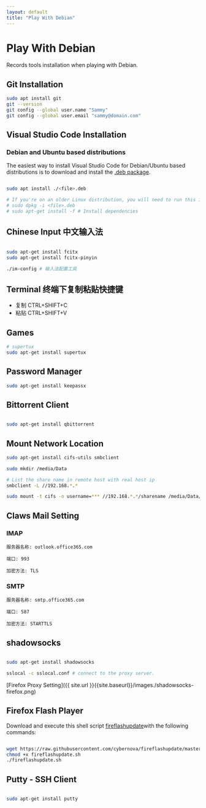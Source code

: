 ```yaml
---
layout: default
title: "Play With Debian"
---
```


# Play With Debian

Records tools installation when playing with Debian.

## Git Installation

```sh
sudo apt install git
git --version
git config --global user.name "Sammy"
git config --global user.email "sammy@domain.com"


```

## Visual Studio Code Installation

### Debian and Ubuntu based distributions

The easiest way to install Visual Studio Code for Debian/Ubuntu based distributions is to download and install the [.deb package](https://code.visualstudio.com/).

```sh

sudo apt install ./<file>.deb

# If you're on an older Linux distribution, you will need to run this instead:
# sudo dpkg -i <file>.deb
# sudo apt-get install -f # Install dependencies

```

## Chinese Input 中文输入法

```sh

sudo apt-get install fcitx
sudo apt-get install fcitx-pinyin

./im-config # 输入法配置工具
```

## Terminal 终端下复制粘贴快捷键

- 复制 CTRL+SHIFT+C
- 粘贴 CTRL+SHIFT+V

## Games

```sh
# supertux
sudo apt-get install supertux

```

## Password Manager

```sh
sudo apt-get install keepassx

```

## Bittorrent Client

```sh

sudo apt-get install qbittorrent
```


## Mount Network Location

```sh
sudo apt-get install cifs-utils smbclient

sudo mkdir /media/Data

# List the share name in remote host with real host ip
smbclient -L //192.168.*.*

sudo mount -t cifs -o username=*** //192.168.*.*/sharename /media/Data/

```
## Claws Mail Setting

### IMAP

```
服务器名称: outlook.office365.com

端口: 993

加密方法: TLS

```

### SMTP

```
服务器名称: smtp.office365.com

端口: 587

加密方法: STARTTLS

```


## shadowsocks


```sh

sudo apt-get install shadowsocks

sslocal -c sslocal.conf # connect to the proxy server.

```


[Firefox Proxy Setting]({{ site.url }}{{site.baseurl}}/images./shadowsocks-firefox.png)


## Firefox Flash Player


Download and execute this shell script [fireflashupdate](https://github.com/cybernova/fireflashupdate)with the following commands: 

```sh

wget https://raw.githubusercontent.com/cybernova/fireflashupdate/master/fireflashupdate.sh
chmod +x fireflashupdate.sh
./fireflashupdate.sh

```


## Putty - SSH Client

```sh

sudo apt-get install putty

```

